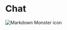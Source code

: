 # Chat
<img src="[markdownmonstericon.png](https://github.com/LukeGorgadze/Chat/blob/main/src/imgs/chatscreen.png)"
     alt="Markdown Monster icon"
     style="float: left; margin-right: 10px;" />
